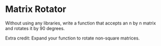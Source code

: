 # Matrix Rotator

Without using any libraries, write a function that accepts an n by n matrix and rotates it by 90 degrees.

Extra credit: Expand your function to rotate non-square matrices.
